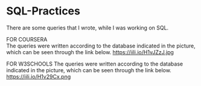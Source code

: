 # SQL-Practices

There are some queries that I wrote, while I was working on SQL.

FOR COURSERA <br />
The queries were written according to the database indicated in the picture, which can be seen through the link below.
https://iili.io/H1vJZzJ.jpg

FOR W3SCHOOLS
The queries were written according to the database indicated in the picture, which can be seen through the link below.
https://iili.io/H1v29Cx.png
